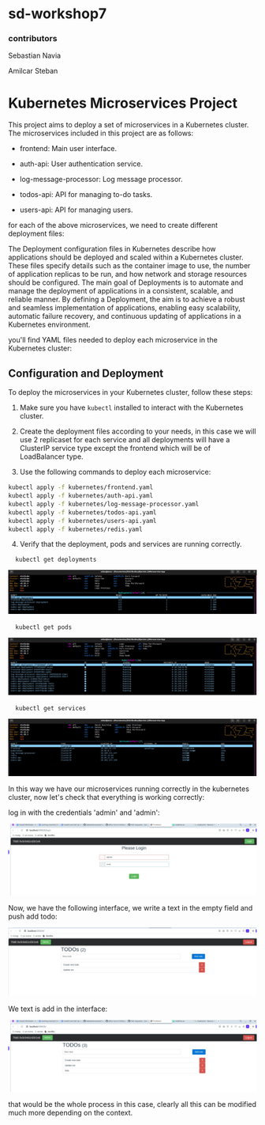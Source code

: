 # sd-workshop7
### contributors
Sebastian Navia

Amilcar Steban

# Kubernetes Microservices Project

This project aims to deploy a set of microservices in a Kubernetes cluster. The microservices included in this project are as follows:


- frontend: Main user interface.

- auth-api: User authentication service.

- log-message-processor: Log message processor.

- todos-api: API for managing to-do tasks.

- users-api: API for managing users.

for each of the above microservices, we need to create different deployment files:

The Deployment configuration files in Kubernetes describe how applications should be deployed and scaled within a Kubernetes cluster. These files specify details such as the container image to use, the number of application replicas to be run, and how network and storage resources should be configured. The main goal of Deployments is to automate and manage the deployment of applications in a consistent, scalable, and reliable manner. By defining a Deployment, the aim is to achieve a robust and seamless implementation of applications, enabling easy scalability, automatic failure recovery, and continuous updating of applications in a Kubernetes environment.

you'll find YAML files needed to deploy each microservice in the Kubernetes cluster:

## Configuration and Deployment

To deploy the microservices in your Kubernetes cluster, follow these steps:

1. Make sure you have `kubectl` installed to interact with the Kubernetes cluster.

2. Create the deployment files according to your needs, in this case we will use 2 replicaset for each service and all deployments will have a ClusterIP service type except the frontend which will be of LoadBalancer type.

3. Use the following commands to deploy each microservice:

```bash
kubectl apply -f kubernetes/frontend.yaml
kubectl apply -f kubernetes/auth-api.yaml
kubectl apply -f kubernetes/log-message-processor.yaml
kubectl apply -f kubernetes/todos-api.yaml
kubectl apply -f kubernetes/users-api.yaml
kubectl apply -f kubernetes/redis.yaml
```
4. Verify that the deployment, pods and services are running correctly.
```
  kubectl get deployments
```
<p align="left">
  <img src="images/imagen1.jpg" alt="Image 1">
</p

```
  kubectl get pods
```
<p align="left">
  <img src="images/imagen2.jpg" alt="Image 2">
</p

```
  kubectl get services
```
<p align="left">
  <img src="images/imagen3.jpg" alt="Image 3">
</p

In this way we have our microservices running correctly in the kubernetes cluster, now let's check that everything is working correctly:

log in with the credentials 'admin' and 'admin':
<p align="left">
  <img src="images/imagen4.jpg" alt="Image 4">
</p

Now, we have the following interface, we write a text in the empty field and push add todo:
<p align="left">
  <img src="images/imagen5.jpg" alt="Image 5">
</p

We text is add in the interface:
<p align="left">
  <img src="images/imagen6.jpg" alt="Image 6">
</p

that would be the whole process in this case, clearly all this can be modified much more depending on the context.
